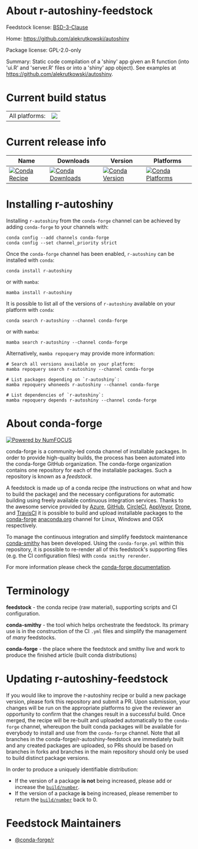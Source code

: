 About r-autoshiny-feedstock
===========================

Feedstock license: [BSD-3-Clause](https://github.com/conda-forge/r-autoshiny-feedstock/blob/main/LICENSE.txt)

Home: https://github.com/alekrutkowski/autoshiny

Package license: GPL-2.0-only

Summary: Static code compilation of a 'shiny' app given an R function (into 'ui.R' and 'server.R' files or into a 'shiny' app object). See examples at <https://github.com/alekrutkowski/autoshiny>.

Current build status
====================


<table><tr><td>All platforms:</td>
    <td>
      <a href="https://dev.azure.com/conda-forge/feedstock-builds/_build/latest?definitionId=3335&branchName=main">
        <img src="https://dev.azure.com/conda-forge/feedstock-builds/_apis/build/status/r-autoshiny-feedstock?branchName=main">
      </a>
    </td>
  </tr>
</table>

Current release info
====================

| Name | Downloads | Version | Platforms |
| --- | --- | --- | --- |
| [![Conda Recipe](https://img.shields.io/badge/recipe-r--autoshiny-green.svg)](https://anaconda.org/conda-forge/r-autoshiny) | [![Conda Downloads](https://img.shields.io/conda/dn/conda-forge/r-autoshiny.svg)](https://anaconda.org/conda-forge/r-autoshiny) | [![Conda Version](https://img.shields.io/conda/vn/conda-forge/r-autoshiny.svg)](https://anaconda.org/conda-forge/r-autoshiny) | [![Conda Platforms](https://img.shields.io/conda/pn/conda-forge/r-autoshiny.svg)](https://anaconda.org/conda-forge/r-autoshiny) |

Installing r-autoshiny
======================

Installing `r-autoshiny` from the `conda-forge` channel can be achieved by adding `conda-forge` to your channels with:

```
conda config --add channels conda-forge
conda config --set channel_priority strict
```

Once the `conda-forge` channel has been enabled, `r-autoshiny` can be installed with `conda`:

```
conda install r-autoshiny
```

or with `mamba`:

```
mamba install r-autoshiny
```

It is possible to list all of the versions of `r-autoshiny` available on your platform with `conda`:

```
conda search r-autoshiny --channel conda-forge
```

or with `mamba`:

```
mamba search r-autoshiny --channel conda-forge
```

Alternatively, `mamba repoquery` may provide more information:

```
# Search all versions available on your platform:
mamba repoquery search r-autoshiny --channel conda-forge

# List packages depending on `r-autoshiny`:
mamba repoquery whoneeds r-autoshiny --channel conda-forge

# List dependencies of `r-autoshiny`:
mamba repoquery depends r-autoshiny --channel conda-forge
```


About conda-forge
=================

[![Powered by
NumFOCUS](https://img.shields.io/badge/powered%20by-NumFOCUS-orange.svg?style=flat&colorA=E1523D&colorB=007D8A)](https://numfocus.org)

conda-forge is a community-led conda channel of installable packages.
In order to provide high-quality builds, the process has been automated into the
conda-forge GitHub organization. The conda-forge organization contains one repository
for each of the installable packages. Such a repository is known as a *feedstock*.

A feedstock is made up of a conda recipe (the instructions on what and how to build
the package) and the necessary configurations for automatic building using freely
available continuous integration services. Thanks to the awesome service provided by
[Azure](https://azure.microsoft.com/en-us/services/devops/), [GitHub](https://github.com/),
[CircleCI](https://circleci.com/), [AppVeyor](https://www.appveyor.com/),
[Drone](https://cloud.drone.io/welcome), and [TravisCI](https://travis-ci.com/)
it is possible to build and upload installable packages to the
[conda-forge](https://anaconda.org/conda-forge) [anaconda.org](https://anaconda.org/)
channel for Linux, Windows and OSX respectively.

To manage the continuous integration and simplify feedstock maintenance
[conda-smithy](https://github.com/conda-forge/conda-smithy) has been developed.
Using the ``conda-forge.yml`` within this repository, it is possible to re-render all of
this feedstock's supporting files (e.g. the CI configuration files) with ``conda smithy rerender``.

For more information please check the [conda-forge documentation](https://conda-forge.org/docs/).

Terminology
===========

**feedstock** - the conda recipe (raw material), supporting scripts and CI configuration.

**conda-smithy** - the tool which helps orchestrate the feedstock.
                   Its primary use is in the construction of the CI ``.yml`` files
                   and simplify the management of *many* feedstocks.

**conda-forge** - the place where the feedstock and smithy live and work to
                  produce the finished article (built conda distributions)


Updating r-autoshiny-feedstock
==============================

If you would like to improve the r-autoshiny recipe or build a new
package version, please fork this repository and submit a PR. Upon submission,
your changes will be run on the appropriate platforms to give the reviewer an
opportunity to confirm that the changes result in a successful build. Once
merged, the recipe will be re-built and uploaded automatically to the
`conda-forge` channel, whereupon the built conda packages will be available for
everybody to install and use from the `conda-forge` channel.
Note that all branches in the conda-forge/r-autoshiny-feedstock are
immediately built and any created packages are uploaded, so PRs should be based
on branches in forks and branches in the main repository should only be used to
build distinct package versions.

In order to produce a uniquely identifiable distribution:
 * If the version of a package **is not** being increased, please add or increase
   the [``build/number``](https://docs.conda.io/projects/conda-build/en/latest/resources/define-metadata.html#build-number-and-string).
 * If the version of a package **is** being increased, please remember to return
   the [``build/number``](https://docs.conda.io/projects/conda-build/en/latest/resources/define-metadata.html#build-number-and-string)
   back to 0.

Feedstock Maintainers
=====================

* [@conda-forge/r](https://github.com/conda-forge/r/)


